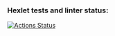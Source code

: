 ### Hexlet tests and linter status:
[![Actions Status](https://github.com/Ogurchik00/layout-designer-project-58/actions/workflows/hexlet-check.yml/badge.svg)](https://github.com/Ogurchik00/layout-designer-project-58/actions)